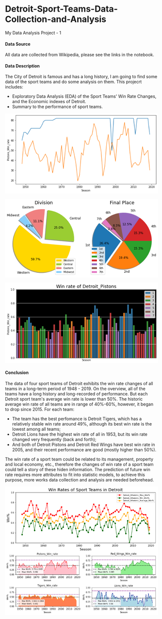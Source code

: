 # Detroit-Sport-Teams-Data-Collection-and-Analysis
My Data Analysis Project - 1

#### Data Source
All data are collected from Wikipedia, please see the links in the notebook.

#### Data Description
The City of Detroit is famous and has a long history, I am going to find some data of the sport teams and do some analysis on them. This projecrt includes:
* Exploratory Data Analysis (EDA) of the Sport Teams' Win Rate Changes, and the Economic indexes of Detroit.
* Summary to the performance of sport teams. 

![](/Sport%20Team_1.png)

![](/Sport%20Team_2.png)

![](/Sport%20Team_4.png)

#### Conclusion 
The data of four sport teams of Detroit exhibits the win rate changes of all teams in a long-term period of 1948 - 2019.
On the overview, all of the teams have a long history and long-recorded of performance. But each Detroit sport team's average win rate is lower than 50%. The historic average win rate of all teams are in range of 40%-60%, however, it began to drop since 2015.
For each team:
 * The team has the best perfomance is Detroit Tigers, which has a relatively stable win rate around 49%, although its best win rate is the lowest among all teams;
 * Detroit Lions have the highest win rate of all in 1953, but its win rate changed very frequently (back and forth);
 * And both of Detroit Pistons and Detroit Red Wings have best win rate in 2005, and their recent performance are good (mostly higher than 50%).
 
The win rate of a sport team could be related to its management, property and local economy, etc., therefore the changes of win rate of a sport team could tell a story of these hiden information. The prediction of future win rate requires more attributes to fit into statistic models, to achieve this purpose, more works data collection and analysis are needed beforehead.

![](/Sport%20Team_3.png)
